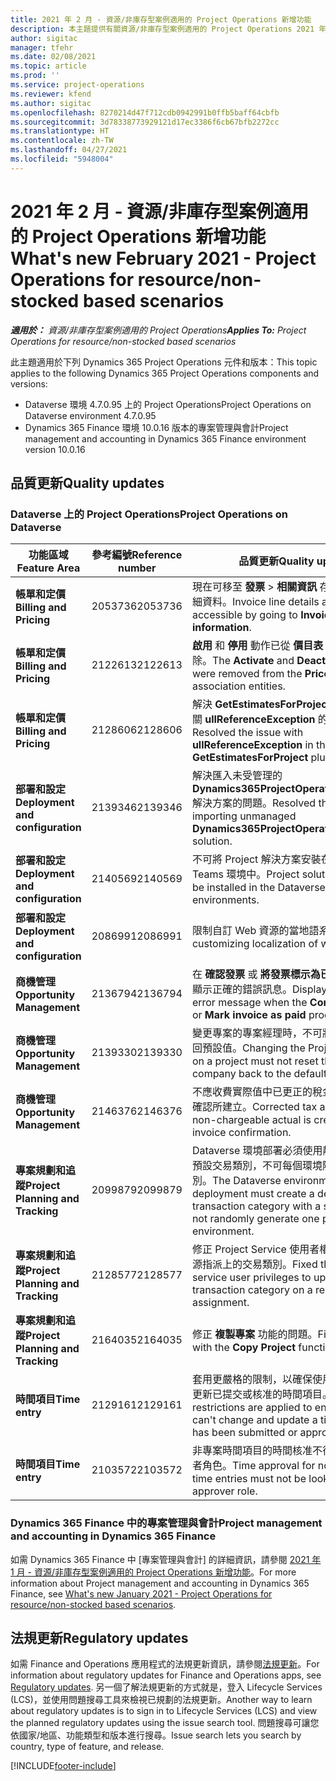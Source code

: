 ```yaml
---
title: 2021 年 2 月 - 資源/非庫存型案例適用的 Project Operations 新增功能
description: 本主題提供有關資源/非庫存型案例適用的 Project Operations 2021 年 2 月版本所提供的品質更新資訊。
author: sigitac
manager: tfehr
ms.date: 02/08/2021
ms.topic: article
ms.prod: ''
ms.service: project-operations
ms.reviewer: kfend
ms.author: sigitac
ms.openlocfilehash: 8270214d47f712cdb0942991b0ffb5baff64cbfb
ms.sourcegitcommit: 3d78338773929121d17ec3386f6cb67bfb2272cc
ms.translationtype: HT
ms.contentlocale: zh-TW
ms.lasthandoff: 04/27/2021
ms.locfileid: "5948004"
---
```

# <a name="whats-new-february-2021---project-operations-for-resourcenon-stocked-based-scenarios"></a><span data-ttu-id="8822f-103">2021 年 2 月 - 資源/非庫存型案例適用的 Project Operations 新增功能</span><span class="sxs-lookup"><span data-stu-id="8822f-103">What's new February 2021 - Project Operations for resource/non-stocked based scenarios</span></span>

<span data-ttu-id="8822f-104">_**適用於：** 資源/非庫存型案例適用的 Project Operations_</span><span class="sxs-lookup"><span data-stu-id="8822f-104">_**Applies To:** Project Operations for resource/non-stocked based scenarios_</span></span>

<span data-ttu-id="8822f-105">此主題適用於下列 Dynamics 365 Project Operations 元件和版本：</span><span class="sxs-lookup"><span data-stu-id="8822f-105">This topic applies to the following Dynamics 365 Project Operations components and versions:</span></span>

- <span data-ttu-id="8822f-106">Dataverse 環境 4.7.0.95 上的 Project Operations</span><span class="sxs-lookup"><span data-stu-id="8822f-106">Project Operations on Dataverse environment 4.7.0.95</span></span>
- <span data-ttu-id="8822f-107">Dynamics 365 Finance 環境 10.0.16 版本的專案管理與會計</span><span class="sxs-lookup"><span data-stu-id="8822f-107">Project management and accounting in Dynamics 365 Finance environment version 10.0.16</span></span> 

## <a name="quality-updates"></a><span data-ttu-id="8822f-108">品質更新</span><span class="sxs-lookup"><span data-stu-id="8822f-108">Quality updates</span></span>

### <a name="project-operations-on-dataverse"></a><span data-ttu-id="8822f-109">Dataverse 上的 Project Operations</span><span class="sxs-lookup"><span data-stu-id="8822f-109">Project Operations on Dataverse</span></span>

| <span data-ttu-id="8822f-110">**功能區域**</span><span class="sxs-lookup"><span data-stu-id="8822f-110">**Feature Area**</span></span> | <span data-ttu-id="8822f-111">**參考編號**</span><span class="sxs-lookup"><span data-stu-id="8822f-111">**Reference number**</span></span> | <span data-ttu-id="8822f-112">**品質更新**</span><span class="sxs-lookup"><span data-stu-id="8822f-112">**Quality update**</span></span> |
| --- | --- | --- |
| <span data-ttu-id="8822f-113">**帳單和定價**</span><span class="sxs-lookup"><span data-stu-id="8822f-113">**Billing and Pricing**</span></span> | <span data-ttu-id="8822f-114">2053736</span><span class="sxs-lookup"><span data-stu-id="8822f-114">2053736</span></span> | <span data-ttu-id="8822f-115">現在可移至 **發票** > **相關資訊** 存取發票明細詳細資料。</span><span class="sxs-lookup"><span data-stu-id="8822f-115">Invoice line details are now accessible by going to **Invoice** > **Related information**.</span></span> |
| <span data-ttu-id="8822f-116">**帳單和定價**</span><span class="sxs-lookup"><span data-stu-id="8822f-116">**Billing and Pricing**</span></span> | <span data-ttu-id="8822f-117">2122613</span><span class="sxs-lookup"><span data-stu-id="8822f-117">2122613</span></span> | <span data-ttu-id="8822f-118">**啟用** 和 **停用** 動作已從 **價目表** 關聯實體中移除。</span><span class="sxs-lookup"><span data-stu-id="8822f-118">The **Activate** and **Deactivate** actions were removed from the **Price List** association entities.</span></span> |
| <span data-ttu-id="8822f-119">**帳單和定價**</span><span class="sxs-lookup"><span data-stu-id="8822f-119">**Billing and Pricing**</span></span> | <span data-ttu-id="8822f-120">2128606</span><span class="sxs-lookup"><span data-stu-id="8822f-120">2128606</span></span> | <span data-ttu-id="8822f-121">解決 **GetEstimatesForProject** 外掛程式中有關 **ullReferenceException** 的問題。</span><span class="sxs-lookup"><span data-stu-id="8822f-121">Resolved the issue with **ullReferenceException** in the **GetEstimatesForProject** plug-in.</span></span> |
| <span data-ttu-id="8822f-122">**部署和設定**</span><span class="sxs-lookup"><span data-stu-id="8822f-122">**Deployment and configuration**</span></span> | <span data-ttu-id="8822f-123">2139346</span><span class="sxs-lookup"><span data-stu-id="8822f-123">2139346</span></span> | <span data-ttu-id="8822f-124">解決匯入未受管理的 **Dynamics365ProjectOperationsDualWrite** 解決方案的問題。</span><span class="sxs-lookup"><span data-stu-id="8822f-124">Resolved the issue with importing unmanaged **Dynamics365ProjectOperationsDualWrite** solution.</span></span> |
| <span data-ttu-id="8822f-125">**部署和設定**</span><span class="sxs-lookup"><span data-stu-id="8822f-125">**Deployment and configuration**</span></span> | <span data-ttu-id="8822f-126">2140569</span><span class="sxs-lookup"><span data-stu-id="8822f-126">2140569</span></span> | <span data-ttu-id="8822f-127">不可將 Project 解決方案安裝在 Dataverse Teams 環境中。</span><span class="sxs-lookup"><span data-stu-id="8822f-127">Project solution must not be installed in the Dataverse Teams environments.</span></span> |
| <span data-ttu-id="8822f-128">**部署和設定**</span><span class="sxs-lookup"><span data-stu-id="8822f-128">**Deployment and configuration**</span></span> | <span data-ttu-id="8822f-129">2086991</span><span class="sxs-lookup"><span data-stu-id="8822f-129">2086991</span></span> | <span data-ttu-id="8822f-130">限制自訂 Web 資源的當地語系化。</span><span class="sxs-lookup"><span data-stu-id="8822f-130">Restricted customizing localization of web resources.</span></span> |
| <span data-ttu-id="8822f-131">**商機管理**</span><span class="sxs-lookup"><span data-stu-id="8822f-131">**Opportunity Management**</span></span> | <span data-ttu-id="8822f-132">2136794</span><span class="sxs-lookup"><span data-stu-id="8822f-132">2136794</span></span> | <span data-ttu-id="8822f-133">在 **確認發票** 或 **將發票標示為已付** 程序失敗時顯示正確的錯誤訊息。</span><span class="sxs-lookup"><span data-stu-id="8822f-133">Display the correct error message when the **Confirm invoice** or **Mark invoice as paid** processes fail.</span></span> |
| <span data-ttu-id="8822f-134">**商機管理**</span><span class="sxs-lookup"><span data-stu-id="8822f-134">**Opportunity Management**</span></span> | <span data-ttu-id="8822f-135">2139330</span><span class="sxs-lookup"><span data-stu-id="8822f-135">2139330</span></span> | <span data-ttu-id="8822f-136">變更專案的專案經理時，不可將擁有公司重設回預設值。</span><span class="sxs-lookup"><span data-stu-id="8822f-136">Changing the Project manager on a project must not reset the owning company back to the default value.</span></span> |
| <span data-ttu-id="8822f-137">**商機管理**</span><span class="sxs-lookup"><span data-stu-id="8822f-137">**Opportunity Management**</span></span> | <span data-ttu-id="8822f-138">2146376</span><span class="sxs-lookup"><span data-stu-id="8822f-138">2146376</span></span> | <span data-ttu-id="8822f-139">不應收費實際值中已更正的稅金金額是從發票確認所建立。</span><span class="sxs-lookup"><span data-stu-id="8822f-139">Corrected tax amount in a non-chargeable actual is created from invoice confirmation.</span></span> |
| <span data-ttu-id="8822f-140">**專案規劃和追蹤**</span><span class="sxs-lookup"><span data-stu-id="8822f-140">**Project Planning and Tracking**</span></span> | <span data-ttu-id="8822f-141">2099879</span><span class="sxs-lookup"><span data-stu-id="8822f-141">2099879</span></span> | <span data-ttu-id="8822f-142">Dataverse 環境部署必須使用靜態識別碼建立預設交易類別，不可每個環境隨機產生一個類別。</span><span class="sxs-lookup"><span data-stu-id="8822f-142">The Dataverse environment deployment must create a default transaction category with a static ID and not randomly generate one per environment.</span></span> |
| <span data-ttu-id="8822f-143">**專案規劃和追蹤**</span><span class="sxs-lookup"><span data-stu-id="8822f-143">**Project Planning and Tracking**</span></span> | <span data-ttu-id="8822f-144">2128577</span><span class="sxs-lookup"><span data-stu-id="8822f-144">2128577</span></span> | <span data-ttu-id="8822f-145">修正 Project Service 使用者權限，以更新資源指派上的交易類別。</span><span class="sxs-lookup"><span data-stu-id="8822f-145">Fixed the Project service user privileges to update the transaction category on a resource assignment.</span></span> |
| <span data-ttu-id="8822f-146">**專案規劃和追蹤**</span><span class="sxs-lookup"><span data-stu-id="8822f-146">**Project Planning and Tracking**</span></span> | <span data-ttu-id="8822f-147">2164035</span><span class="sxs-lookup"><span data-stu-id="8822f-147">2164035</span></span> | <span data-ttu-id="8822f-148">修正 **複製專案** 功能的問題。</span><span class="sxs-lookup"><span data-stu-id="8822f-148">Fixed issues with the **Copy Project** function.</span></span> |
| <span data-ttu-id="8822f-149">**時間項目**</span><span class="sxs-lookup"><span data-stu-id="8822f-149">**Time entry**</span></span> | <span data-ttu-id="8822f-150">2129161</span><span class="sxs-lookup"><span data-stu-id="8822f-150">2129161</span></span> | <span data-ttu-id="8822f-151">套用更嚴格的限制，以確保使用者無法變更和更新已提交或核准的時間項目。</span><span class="sxs-lookup"><span data-stu-id="8822f-151">Tighter restrictions are applied to ensure users can't change and update a time entry that has been submitted or approved.</span></span> |
| <span data-ttu-id="8822f-152">**時間項目**</span><span class="sxs-lookup"><span data-stu-id="8822f-152">**Time entry**</span></span> | <span data-ttu-id="8822f-153">2103572</span><span class="sxs-lookup"><span data-stu-id="8822f-153">2103572</span></span> | <span data-ttu-id="8822f-154">非專案時間項目的時間核准不得尋找專案核准者角色。</span><span class="sxs-lookup"><span data-stu-id="8822f-154">Time approval for non-project time entries must not be looking for project approver role.</span></span> |

### <a name="project-management-and-accounting-in-dynamics-365-finance"></a><span data-ttu-id="8822f-155">Dynamics 365 Finance 中的專案管理與會計</span><span class="sxs-lookup"><span data-stu-id="8822f-155">Project management and accounting in Dynamics 365 Finance</span></span> 

<span data-ttu-id="8822f-156">如需 Dynamics 365 Finance 中 [專案管理與會計] 的詳細資訊，請參閱 [2021 年 1 月 - 資源/非庫存型案例適用的 Project Operations 新增功能](whats-new-jan-2021-resource-based.md)。</span><span class="sxs-lookup"><span data-stu-id="8822f-156">For more information about Project management and accounting in Dynamics 365 Finance, see [What's new January 2021 - Project Operations for resource/non-stocked based scenarios](whats-new-jan-2021-resource-based.md).</span></span>


## <a name="regulatory-updates"></a><span data-ttu-id="8822f-157">法規更新</span><span class="sxs-lookup"><span data-stu-id="8822f-157">Regulatory updates</span></span>

<span data-ttu-id="8822f-158">如需 Finance and Operations 應用程式的法規更新資訊，請參閱[法規更新](/dynamics365/finance/localizations/regulatory-updates)。</span><span class="sxs-lookup"><span data-stu-id="8822f-158">For information about regulatory updates for Finance and Operations apps, see [Regulatory updates](/dynamics365/finance/localizations/regulatory-updates).</span></span> <span data-ttu-id="8822f-159">另一個了解法規更新的方式就是，登入 Lifecycle Services (LCS)，並使用問題搜尋工具來檢視已規劃的法規更新。</span><span class="sxs-lookup"><span data-stu-id="8822f-159">Another way to learn about regulatory updates is to sign in to Lifecycle Services (LCS) and view the planned regulatory updates using the issue search tool.</span></span> <span data-ttu-id="8822f-160">問題搜尋可讓您依國家/地區、功能類型和版本進行搜尋。</span><span class="sxs-lookup"><span data-stu-id="8822f-160">Issue search lets you search by country, type of feature, and release.</span></span>


[!INCLUDE[footer-include](../includes/footer-banner.md)]